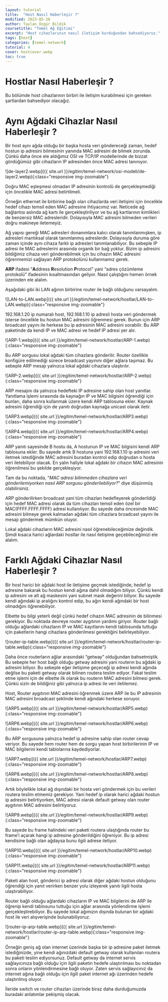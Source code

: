 ```yaml
---
layout: tutorial
title:  "Host Nasıl Haberleşir ?"
modified: 2023-05-20
author: Taylan Özgür Bildik
coursetitle: "Temel Ağ Eğitimi"
excerpt: "Host cihazlarının nasıl iletişim kurduğundan bahsediyoruz."
tags: [host]
categories: [temel-network]
tutorial: 4
cover: hostcover.webp
toc: true 
---
```



# Hostlar Nasıl Haberleşir ?

Bu bölümde host cihazlarının birbiri ile iletişim kurabilmesi için gereken şartlardan bahsediyor olacağız.

# Aynı Ağdaki Cihazlar Nasıl Haberleşir ?

Bir host aynı ağda olduğu bir başka hosta veri göndereceği zaman, hedef hostun ip adresini bilmesinin yanında MAC adresini de bilmek zorunda. Çünkü daha önce ele aldığımız OSI ve TCP/IP modellerinde de bizzat gördüğümüz gibi cihazların IP adresinden önce MAC adresi tanınıyor. 

![de-layer2.webp]({{ site.url }}/egitim/temel-network/osi-modeli/de-layer2.webp){:class="responsive img-zoomable"}

Doğru MAC eşleşmesi olmadan IP adresinin kontrolü de gerçekleşmediği için öncelikle MAC adresi belirtilmeli. 

Örneğin ethernet ile birbirine bağlı olan cihazlarda veri iletişimi için öncelikle hedef cihazı temsil eden MAC adresine ihtiyacımız var. Neticede ağ bağlantısı aslında ağ kartı ile gerçekleştiriliyor ve bu ağ kartlarının kimlikleri de benzersiz MAC adresleridir. Dolayısıyla MAC adresini bilmeden verileri doğru makineye iletemeyiz.

Ağ yapısı gereği MAC adresleri donanımlara kalıcı olarak tanımlanmışken, ip adresleri mantıksal olarak tanımlanmış adreslerdir. Dolayısıyla duruma göre zaman içinde aynı cihaza farklı ip adresleri tanımlanabiliyor. Bu sebeple IP adresi ile MAC adreslerini arasında organik bir bağ yoktur. Bizim ip adresini bildiğimiz cihaza veri gönderebilmek için bu cihazın MAC adresini öğrenmemizi sağlayan ARP protokolünü kullanmamız gerek.

**ARP** ifadesi “**A**ddress **R**esolution **P**rotocol” yani “adres çözümleme protokolü” ifadesinin kısaltmasından geliyor. Nasıl çalıştığını hemen örnek üzerinden ele alalım.

Aşağıdaki gibi iki LAN ağının birbirine router ile bağlı olduğunu varsayalım.

![LAN-to-LAN.webp]({{ site.url }}/egitim/temel-network/hostlar/LAN-to-LAN.webp){:class="responsive img-zoomable"}

192.168.1.20 ip numaralı host, 192.168.1.10 ip adresli hosta veri göndermek isterse öncelikle bu hostun MAC adresini öğrenmesi gerek. Bunun için ARP broadcast yayını ile herkese bu ip adresinin MAC adresini sorabilir. Bu ARP paketinde da kendi IP ve MAC adresi ve hedef IP adresi yer alır.

![ARP-1.webp]({{ site.url }}/egitim/temel-network/hostlar/ARP-1.webp){:class="responsive img-zoomable"}

Bu ARP sorgusu lokal ağdaki tüm cihazlara gönderilir. Router özellikle konfigüre edilmediği sürece broadcast yayınını diğer ağlara taşımaz. Bu sebeple ARP mesajı yalnızca lokal ağdaki cihazlara ulaştırılır.

![ARP-2.webp]({{ site.url }}/egitim/temel-network/hostlar/ARP-2.webp){:class="responsive img-zoomable"}

ARP mesajını da yalnızca hedefteki IP adresine sahip olan host yanıtlar. Yanıtlama işlemi sırasında da kaynağın IP ve MAC bilgisini öğrendiği için bunları, daha sonra kullanmak üzere kendi ARP tablosuna ekler. Kaynak adresini öğrendiği için de yanıtı doğrudan kaynağa unicast olarak iletir.

![ARP3.webp]({{ site.url }}/egitim/temel-network/hostlar/ARP3.webp){:class="responsive img-zoomable"}

![ARP4.webp]({{ site.url }}/egitim/temel-network/hostlar/ARP4.webp){:class="responsive img-zoomable"}

ARP yanıtı sayesinde B hostu da, A hostunun IP ve MAC bilgisini kendi ARP tablosuna ekler. Bu sayede artık B hostuna yani 192.168.1.10 ip adresini veri iletmek istediğinde MAC adresini buradan kontrol edip doğrudan o hosta veri iletebiliyor olacak. En yalın haliyle lokal ağdaki bir cihazın MAC adresinin öğrenilmesi bu şekilde gerçekleşiyor.

Tam da bu noktada, “*MAC adresi bilinmeden cihazlara veri gönderilemiyorken nasıl ARP sorgusu gönderilebiliyor?*” diye düşünmüş olabilirsiniz.

ARP gönderilirken broadcast yani tüm cihazları hedefleyerek gönderildiği için hedef MAC adresi olarak da tüm cihazları temsil eden özel bir MAC(FFFF.FFFF.FFFF) adresi kullanılıyor. Bu sayede daha öncesinde MAC adresini bilmeye gerek kalmadan ağdaki tüm cihazlara broadcast yayını ile mesajı göndermek mümkün oluyor.

Lokal ağdaki cihazların MAC adresini nasıl öğrenebileceğimize değindik. Şimdi kısaca harici ağlardaki hostlar ile nasıl iletişime geçebileceğimizi ele alalım.

# Farklı Ağdaki Cihazlar Nasıl Haberleşir ?

Bir host harici bir ağdaki host ile iletişime geçmek istediğinde, hedef ip adresine bakarak bu hostun kendi ağına dahil olmadığını biliyor. Çünkü kendi ip adresini ve alt ağ maskesini yani subnet mask değerini biliyor. Bu sayede kendi ağındaki ip aralığını kontrol edip, bu ağın kendi ağındaki bir host olmadığını öğrenebiliyor. 

Elbette bu bilgi yeterli değil çünkü hedef cihazın MAC adresinin de bilinmesi gerekiyor. Bu noktada devreye router aygıtının yardımı giriyor. Router bağlı olduğu ağlardaki cihazların IP ve MAC kayıtlarını kendi tablosunda tuttuğu için paketlerin hangi cihazlara gönderilmesi gerektiğini belirleyebiliyor.

![router-ip-table.webp]({{ site.url }}/egitim/temel-network/hostlar/router-ip-table.webp){:class="responsive img-zoomable"}

Daha önce routerların ağlar arasındaki “getway” olduğundan bahsetmiştik. Bu sebeple her host bağlı olduğu getway adresini yani routerın bu ağdaki ip adresini biliyor. Bu sebeple eğer iletişime geçeceği ip adresi kendi ağında değilse bu paketi getway olarak bilinen routera teslim ediyor. Fakat teslim etme işlemi için de elbette ilk olarak bu routerın MAC adresini bilmesi gerek. Çünkü sizin de bildiğiniz gibi yalnızca ip adresi ile veri iletilemez. 

Host, Router aygıtının MAC adresini öğrenmek üzere ARP ile bu IP adresinin MAC adresini broadcast şeklinde kendi ağındaki herkese soruyor. 

![ARP5.webp]({{ site.url }}/egitim/temel-network/hostlar/ARP5.webp){:class="responsive img-zoomable"}

![ARP6.webp]({{ site.url }}/egitim/temel-network/hostlar/ARP6.webp){:class="responsive img-zoomable"}

Bu ARP sorgusuna yalnızca hedef ip adresine sahip olan router cevap veriyor. Bu sayede hem router hem de sorgu yapan host birbirilerinin IP ve MAC bilgilerini kendi tablolarına kaydediyorlar. 

![ARP7.webp]({{ site.url }}/egitim/temel-network/hostlar/ARP7.webp){:class="responsive img-zoomable"}

![ARP8.webp]({{ site.url }}/egitim/temel-network/hostlar/ARP8.webp){:class="responsive img-zoomable"}

Artık böylelikle lokal ağ dışındaki bir hosta veri göndermek için bu verileri routera teslim etmemiz gerekiyor. Yani hedef ip olarak harici ağdaki hostun ip adresini belirtiyorken, MAC adresi olarak default getway olan router aygıtının MAC adresini belirtiyoruz.

![ARP9.webp]({{ site.url }}/egitim/temel-network/hostlar/ARP9.webp){:class="responsive img-zoomable"}

Bu sayede bu frame halindeki veri paketi routera ulaştığında router bu frame’i açarak hangi ip adresine gönderildiğini öğreniyor. Bu ip adresi kendisine bağlı olan ağdaysa bunu ilgili adrese iletiyor. 

![ARP10.webp]({{ site.url }}/egitim/temel-network/hostlar/ARP10.webp){:class="responsive img-zoomable"}

![ARP11.webp]({{ site.url }}/egitim/temel-network/hostlar/ARP11.webp){:class="responsive img-zoomable"}

Paketi alan host, gönderici ip adresi olarak diğer ağdaki hostun olduğunu öğrendiği için yanıt verirken benzer yolu izleyerek yanıtı ilgili hosta ulaştırabiliyor.

Router bağlı olduğu ağlardaki cihazların IP ve MAC bilgilerini de ARP ile öğrenip kendi tablosunu tuttuğu için ağlar arasında yönlendirme işlemi gerçekleştirebiliyor. Bu sayede lokal ağımızın dışında bulunan bir ağdaki host ile veri alışverişinde bulunabiliyoruz. 

![router-ip-arp-table.webp]({{ site.url }}/egitim/temel-network/hostlar/router-ip-arp-table.webp){:class="responsive img-zoomable"}

Örneğin geniş ağ olan internet üzerinde başka bir ip adresine paket iletmek istediğinizde, yine kendi ağınızdaki default getway olarak kullanılan routera bu paketi teslim ediyorsunuz. Default getway da internet servis sağlayıcınıza bağlı olduğu için ilgili paketin hedefe ulaştırılması bu noktadan sonra onların yönlendirmesine bağlı oluyor. Zaten servis sağlayıcınız da internet ağına bağlı olduğu için ilgili paket internet ağı üzerinden hedefe ulaştırılmış oluyor. 

İleride switch ve router cihazları üzerinde biraz daha durduğumuzda buradaki anlatımlar pekişmiş olacak.